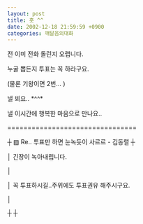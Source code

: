 ```yaml
---
layout: post
title: 훗 ^^
date: 2002-12-18 21:59:59 +0900
categories: 깨달음의대화
---
```

전 이미 전화 돌린지 오랩니다.
  
누굴 뽑든지 투표는 꼭 하라구요.
  
(물론 기왕이면 2번... )
  

  
낼 뵈요.. \*^^\*
  
낼 이시간에 행복한 마음으로 만나요..
  

  

  
================================
  
┼ ▨ Re.. 투표만 하면 눈녹듯이 사르르 - 김동렬 ┼
  
│ 긴장이 녹아내립니다.
  
│
  
│ 꼭 투표하시길..주위에도 투표권유 해주시구요.
  
│
  
┼ ┼